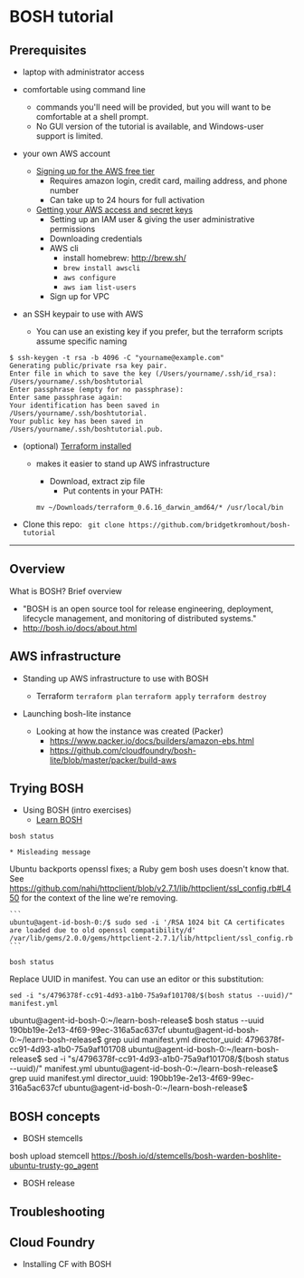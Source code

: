 # BOSH tutorial


## Prerequisites

* laptop with administrator access

* comfortable using command line
	* commands you'll need will be provided, but you will want to be comfortable at a shell prompt.
	* No GUI version of the tutorial is available, and Windows-user support is limited.

* your own AWS account
  * [Signing up for the AWS free tier](https://aws.amazon.com/free/)
	* Requires amazon login, credit card, mailing address, and phone number
	* Can take up to 24 hours for full activation
  * [Getting your AWS access and secret keys](http://docs.aws.amazon.com/general/latest/gr/managing-aws-access-keys.html)
	* Setting up an IAM user & giving the user administrative permissions
	* Downloading credentials
	* AWS cli
		* install homebrew: http://brew.sh/
		* `brew install awscli`
		* `aws configure`
		* `aws iam list-users`
	* Sign up for VPC

* an SSH keypair to use with AWS
	* You can use an existing key if you prefer, but the terraform scripts assume specific naming
```
$ ssh-keygen -t rsa -b 4096 -C "yourname@example.com"
Generating public/private rsa key pair.
Enter file in which to save the key (/Users/yourname/.ssh/id_rsa): /Users/yourname/.ssh/boshtutorial
Enter passphrase (empty for no passphrase):
Enter same passphrase again:
Your identification has been saved in /Users/yourname/.ssh/boshtutorial.
Your public key has been saved in /Users/yourname/.ssh/boshtutorial.pub.
```

* (optional) [Terraform installed](https://www.terraform.io/downloads.html)
  * makes it easier to stand up AWS infrastructure
	* Download, extract zip file
        * Put contents in your PATH:

	`mv ~/Downloads/terraform_0.6.16_darwin_amd64/* /usr/local/bin`

* Clone this repo:
` git clone https://github.com/bridgetkromhout/bosh-tutorial`

----

## Overview

 What is BOSH? Brief overview
  * "BOSH is an open source tool for release engineering, deployment, lifecycle management, and monitoring of distributed systems."
  * http://bosh.io/docs/about.html

## AWS infrastructure

* Standing up AWS infrastructure to use with BOSH
  * Terraform
		`terraform plan`
		`terraform apply`
		`terraform destroy`

* Launching bosh-lite instance
  * Looking at how the instance was created (Packer)
    * https://www.packer.io/docs/builders/amazon-ebs.html
    * https://github.com/cloudfoundry/bosh-lite/blob/master/packer/build-aws


## Trying BOSH

* Using BOSH (intro exercises)
  * [Learn BOSH](http://mariash.github.io/learn-bosh/)

```
bosh status
```
    * Misleading message

Ubuntu backports openssl fixes; a Ruby gem bosh uses doesn't know that. See https://github.com/nahi/httpclient/blob/v2.7.1/lib/httpclient/ssl_config.rb#L450 for the context of the line we're removing.

    ```
    ubuntu@agent-id-bosh-0:/$ sudo sed -i '/RSA 1024 bit CA certificates are loaded due to old openssl compatibility/d' /var/lib/gems/2.0.0/gems/httpclient-2.7.1/lib/httpclient/ssl_config.rb
    ```

```
bosh status
```


Replace UUID in manifest. You can use an editor or this substitution:
```
sed -i "s/4796378f-cc91-4d93-a1b0-75a9af101708/$(bosh status --uuid)/" manifest.yml
```

ubuntu@agent-id-bosh-0:~/learn-bosh-release$ bosh status --uuid
190bb19e-2e13-4f69-99ec-316a5ac637cf
ubuntu@agent-id-bosh-0:~/learn-bosh-release$ grep uuid manifest.yml
director_uuid: 4796378f-cc91-4d93-a1b0-75a9af101708
ubuntu@agent-id-bosh-0:~/learn-bosh-release$ sed -i "s/4796378f-cc91-4d93-a1b0-75a9af101708/$(bosh status --uuid)/" manifest.yml
ubuntu@agent-id-bosh-0:~/learn-bosh-release$ grep uuid manifest.yml
director_uuid: 190bb19e-2e13-4f69-99ec-316a5ac637cf
ubuntu@agent-id-bosh-0:~/learn-bosh-release$

## BOSH concepts

* BOSH stemcells

bosh upload stemcell https://bosh.io/d/stemcells/bosh-warden-boshlite-ubuntu-trusty-go_agent


* BOSH release


## Troubleshooting

## Cloud Foundry
* Installing CF with BOSH


